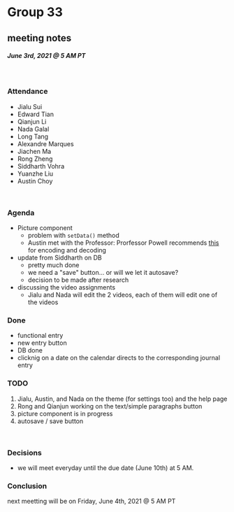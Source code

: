 # Group 33
## meeting notes
##### June 3rd, 2021 @ 5 AM PT 
​
### Attendance
* Jialu Sui
* Edward Tian
* Qianjun Li
* Nada Galal 
* Long Tang
* Alexandre Marques
* Jiachen Ma
* Rong Zheng
* Siddharth Vohra
* Yuanzhe Liu
* Austin Choy 

​
### Agenda
* Picture component  
  * problem with `setData()` method
  * Austin met with the Professor: Prorfessor Powell recommends [this](https://www.w3schools.com/jsref/met_win_atob.asp) for encoding and decoding
* update from Siddharth on DB
  * pretty much done
  * we need a "save" button... or will we let it autosave?
  * decision to be made after research
* discussing the video assignments
  * Jialu and Nada will edit the 2 videos, each of them will edit one of the videos


### Done
* functional entry
* new entry button
* DB done
* clicknig on a date on the calendar directs to the corresponding journal entry



### TODO 
1. Jialu, Austin, and Nada on the theme (for settings too) and the help page 
2. Rong and Qianjun working on the text/simple paragraphs button
3. picture component is in progress
4. autosave / save button


​
### Decisions
* we will meet everyday until the due date (June 10th) at 5 AM. 

### Conclusion
next meetting will be on Friday, June 4th, 2021 @ 5 AM PT
